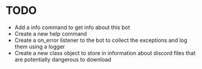 # TODO
* Add a info command to get info about this bot
* Create a new help command
* Create a on_error listener to the bot to collect the exceptions and log them using a logger
* Create a new class object to store in information about discord files that are potentially dangerous to download